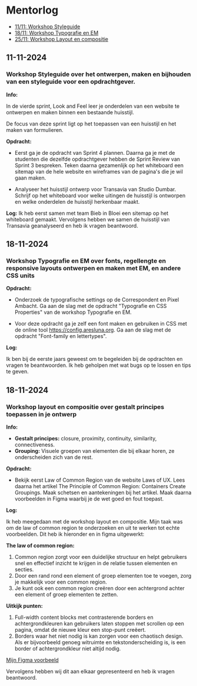 # Mentorlog

- [11/11: Workshop Styleguide](#11-11-2024)
- [18/11: Workshop Typografie en EM](#18-11-2024)
- [25/11: Workshop Layout en compositie](#25-11-2024)

## 11-11-2024

### Workshop Styleguide over het ontwerpen, maken en bijhouden van een styleguide voor een opdrachtgever.

**Info:**

In de vierde sprint, Look and Feel leer je onderdelen van een website te ontwerpen en maken binnen een bestaande huisstijl.

De focus van deze sprint ligt op het toepassen van een huisstijl en het maken van formulieren.

**Opdracht:**

- Eerst ga je de opdracht van Sprint 4 plannen. Daarna ga je met de studenten die dezelfde opdrachtgever hebben de Sprint Review van Sprint 3 bespreken. Teken daarna gezamenlijk op het whiteboard een sitemap van de hele website en wireframes van de pagina's die je wil gaan maken.

- Analyseer het huisstijl ontwerp voor Transavia van Studio Dumbar. Schrijf op het whiteboard voor welke uitingen de huisstijl is ontworpen en welke onderdelen de huisstijl herkenbaar maakt.

**Log:**
Ik heb eerst samen met team Bieb in Bloei een sitemap op het whiteboard gemaakt. Vervolgens hebben we samen de huisstijl van Transavia geanalyseerd en heb ik vragen beantwoord.

## 18-11-2024
### Workshop Typografie en EM over fonts, regellengte en responsive layouts ontwerpen en maken met EM, en andere CSS units

**Opdracht:** 

- Onderzoek de typografische settings op de Correspondent en Pixel Ambacht. Ga aan de slag met de opdracht "Typografie en CSS Properties" van de workshop Typografie en EM.

- Voor deze opdracht ga je zelf een font maken en gebruiken in CSS met de online tool https://config.aresluna.org. Ga aan de slag met de opdracht "Font-family en lettertypes".

**Log:**

Ik ben bij de eerste jaars geweest om te begeleiden bij de opdrachten en vragen te beantwoorden. Ik heb geholpen met wat bugs op te lossen en tips te geven.


## 18-11-2024
### Workshop layout en compositie over gestalt principes toepassen in je ontwerp

**Info:**

- **Gestalt principes:** closure, proximity, continuity, similarity, connectiveness.
- **Grouping:** Visuele groepen van elementen die bij elkaar horen, ze onderscheiden zich van de rest.

**Opdracht:**
- Bekijk eerst Law of Common Region van de website Laws of UX. Lees daarna het artikel The Principle of Common Region: Containers Create Groupings. Maak schetsen en aantekeningen bij het artikel. Maak daarna voorbeelden in Figma waarbij je de wet goed en fout toepast.

**Log:**

Ik heb meegedaan met de workshop layout en compositie. Mijn taak was om de law of common region te onderzoeken en uit te werken tot echte voorbeelden. Dit heb ik hieronder en in figma uitgewerkt: 

**The law of common region:**
1. Common region zorgt voor een duidelijke structuur en helpt gebruikers snel en effectief inzicht te krijgen in de relatie tussen elementen en secties.
2. Door een rand rond een element of groep elementen toe te voegen, zorg je makkelijk voor een common region.
3. Je kunt ook een common region creëren door een achtergrond achter een element of groep elementen te zetten.

**Uitkijk punten:**
1. Full-width content blocks met contrasterende borders en achtergrondkleuren kan gebruikers laten stoppen met scrollen op een pagina, omdat de nieuwe kleur een stop-punt creëert.
2. Borders waar het niet nodig is kan zorgen voor een chaotisch design. Als er bijvoorbeeld genoeg witruimte en tekstonderscheiding is, is een border of achtergrondkleur niet altijd nodig.

[Mijn Figma voorbeeld](https://www.figma.com/design/98xGoUoHGEwVM5GKhohwgp/Law-of-common-region?node-id=0-1&t=VCMLDMA8GLRnuBPp-1)

Vervolgens hebben wij dit aan elkaar gepresenteerd en heb ik vragen beantwoord.
